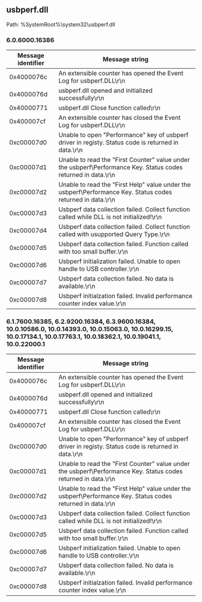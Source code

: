 ## usbperf.dll

Path: %SystemRoot%\system32\usbperf.dll

### 6.0.6000.16386

Message identifier | Message string
--- | ---
0x4000076c | An extensible counter has opened the Event Log for usbperf.DLL\r\n
0x4000076d | usbperf.dll opened and initialized successfully\r\n
0x40000771 | usbperf.dll Close function called\r\n
0x400007cf | An extensible counter has closed the Event Log for usbperf.DLL\r\n
0xc00007d0 | Unable to open "Performance" key of usbperf driver in registy. Status code is returned in data.\r\n
0xc00007d1 | Unable to read the "First Counter" value under the usbperf\Performance Key. Status codes returned in data.\r\n
0xc00007d2 | Unable to read the "First Help" value under the usbperf\Performance Key. Status codes returned in data.\r\n
0xc00007d3 | Usbperf data collection failed.  Collect function called while DLL is not initialized!\r\n
0xc00007d4 | Usbperf data collection failed. Collect function called with usupported Query Type.\r\n
0xc00007d5 | Usbperf data collection failed. Function called with too small buffer.\r\n
0xc00007d6 | Usbperf initialization failed.  Unable to open handle to USB controller.\r\n
0xc00007d7 | Usbperf data collection failed.  No data is available.\r\n
0xc00007d8 | Usbperf initialzation failed.  Invalid performance counter index value.\r\n

### 6.1.7600.16385, 6.2.9200.16384, 6.3.9600.16384, 10.0.10586.0, 10.0.14393.0, 10.0.15063.0, 10.0.16299.15, 10.0.17134.1, 10.0.17763.1, 10.0.18362.1, 10.0.19041.1, 10.0.22000.1

Message identifier | Message string
--- | ---
0x4000076c | An extensible counter has opened the Event Log for usbperf.DLL\r\n
0x4000076d | usbperf.dll opened and initialized successfully\r\n
0x40000771 | usbperf.dll Close function called\r\n
0x400007cf | An extensible counter has closed the Event Log for usbperf.DLL\r\n
0xc00007d0 | Unable to open "Performance" key of usbperf driver in registy. Status code is returned in data.\r\n
0xc00007d1 | Unable to read the "First Counter" value under the usbperf\Performance Key. Status codes returned in data.\r\n
0xc00007d2 | Unable to read the "First Help" value under the usbperf\Performance Key. Status codes returned in data.\r\n
0xc00007d3 | Usbperf data collection failed.  Collect function called while DLL is not initialized!\r\n
0xc00007d5 | Usbperf data collection failed. Function called with too small buffer.\r\n
0xc00007d6 | Usbperf initialization failed.  Unable to open handle to USB controller.\r\n
0xc00007d7 | Usbperf data collection failed.  No data is available.\r\n
0xc00007d8 | Usbperf initialzation failed.  Invalid performance counter index value.\r\n
